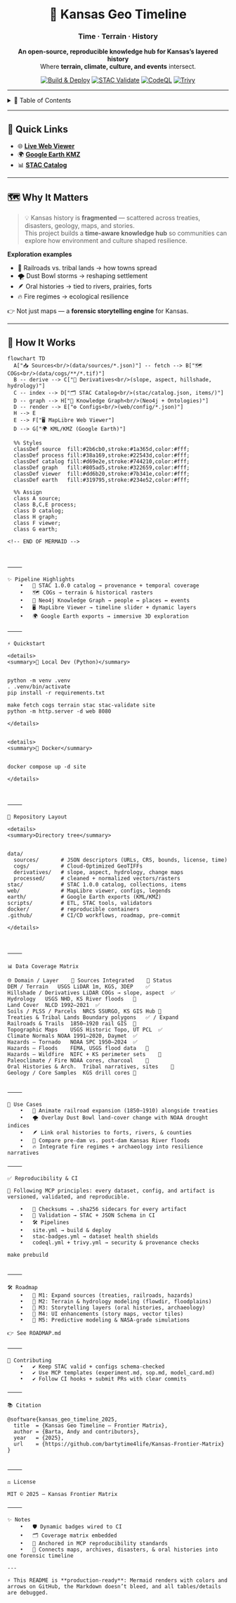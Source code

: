 <div align="center">

# 🌾 Kansas Geo Timeline  
### **Time · Terrain · History**

**An open-source, reproducible knowledge hub for Kansas’s layered history**  
Where **terrain, climate, culture, and events** intersect.

[![Build & Deploy](https://github.com/bartytime4life/Kansas-Frontier-Matrix/actions/workflows/site.yml/badge.svg)](https://github.com/bartytime4life/Kansas-Frontier-Matrix/actions/workflows/site.yml)
[![STAC Validate](https://github.com/bartytime4life/Kansas-Frontier-Matrix/actions/workflows/stac-badges.yml/badge.svg)](https://github.com/bartytime4life/Kansas-Frontier-Matrix/actions/workflows/stac-badges.yml)
[![CodeQL](https://github.com/bartytime4life/Kansas-Frontier-Matrix/actions/workflows/codeql.yml/badge.svg)](https://github.com/bartytime4life/Kansas-Frontier-Matrix/actions/workflows/codeql.yml)
[![Trivy](https://github.com/bartytime4life/Kansas-Frontier-Matrix/actions/workflows/trivy.yml/badge.svg)](https://github.com/bartytime4life/Kansas-Frontier-Matrix/actions/workflows/trivy.yml)

</div>

---

<details>
<summary>📑 Table of Contents</summary>

- [🚀 Quick Links](#-quick-links)  
- [🗺 Why It Matters](#-why-it-matters)  
- [🔧 How It Works](#-how-it-works)  
- [✨ Pipeline Highlights](#-pipeline-highlights)  
- [⚡ Quickstart](#-quickstart)  
- [📂 Repository Layout](#-repository-layout)  
- [📊 Data Coverage Matrix](#-data-coverage-matrix)  
- [🎯 Use Cases](#-use-cases)  
- [✅ Reproducibility & CI](#-reproducibility--ci)  
- [🛠 Roadmap](#-roadmap)  
- [🤝 Contributing](#-contributing)  
- [📚 Citation](#-citation)  
- [⚖️ License](#-license)  
- [✨ Notes](#-notes)  

</details>

---

## 🚀 Quick Links

- 🌐 **[Live Web Viewer](#)**  
- 🌍 **[Google Earth KMZ](#)**  
- 📊 **[STAC Catalog](stac/catalog.json)**  

---

## 🗺 Why It Matters
> 💡 Kansas history is **fragmented** — scattered across treaties, disasters, geology, maps, and stories.  
> This project builds a **time-aware knowledge hub** so communities can explore how environment and culture shaped resilience.

**Exploration examples**
- 🚂 Railroads vs. tribal lands → how towns spread  
- 🌪 Dust Bowl storms → reshaping settlement  
- 🪶 Oral histories → tied to rivers, prairies, forts  
- 🔥 Fire regimes → ecological resilience  

👉 Not just maps — a **forensic storytelling engine** for Kansas.

---

## 🔧 How It Works

```mermaid
flowchart TD
  A["📥 Sources<br/>(data/sources/*.json)"] -- fetch --> B["🗺️ COGs<br/>(data/cogs/**/*.tif)"]
  B -- derive --> C["📐 Derivatives<br/>(slope, aspect, hillshade, hydrology)"]
  C -- index --> D["🗂️ STAC Catalog<br/>(stac/catalog.json, items/)"]
  D -- graph --> H["🧩 Knowledge Graph<br/>(Neo4j + Ontologies)"]
  D -- render --> E["⚙️ Configs<br/>(web/config/*.json)"]
  H --> E
  E --> F["🖥️ MapLibre Web Viewer"]
  D --> G["🌍 KML/KMZ (Google Earth)"]

  %% Styles
  classDef source  fill:#2b6cb0,stroke:#1a365d,color:#fff;
  classDef process fill:#38a169,stroke:#22543d,color:#fff;
  classDef catalog fill:#d69e2e,stroke:#744210,color:#fff;
  classDef graph   fill:#805ad5,stroke:#322659,color:#fff;
  classDef viewer  fill:#dd6b20,stroke:#7b341e,color:#fff;
  classDef earth   fill:#319795,stroke:#234e52,color:#fff;

  %% Assign
  class A source;
  class B,C,E process;
  class D catalog;
  class H graph;
  class F viewer;
  class G earth;

<!-- END OF MERMAID -->



⸻

✨ Pipeline Highlights
	•	📂 STAC 1.0.0 catalog → provenance + temporal coverage
	•	🗺️ COGs → terrain & historical rasters
	•	🧩 Neo4j Knowledge Graph → people ↔ places ↔ events
	•	🖥️ MapLibre Viewer → timeline slider + dynamic layers
	•	🌍 Google Earth exports → immersive 3D exploration

⸻

⚡ Quickstart

<details>
<summary>🐍 Local Dev (Python)</summary>


python -m venv .venv
. .venv/bin/activate
pip install -r requirements.txt

make fetch cogs terrain stac stac-validate site
python -m http.server -d web 8080

</details>


<details>
<summary>🐳 Docker</summary>


docker compose up -d site

</details>



⸻

📂 Repository Layout

<details>
<summary>Directory tree</summary>


data/
  sources/       # JSON descriptors (URLs, CRS, bounds, license, time)
  cogs/          # Cloud-Optimized GeoTIFFs
  derivatives/   # slope, aspect, hydrology, change maps
  processed/     # cleaned + normalized vectors/rasters
stac/            # STAC 1.0.0 catalog, collections, items
web/             # MapLibre viewer, configs, legends
earth/           # Google Earth exports (KML/KMZ)
scripts/         # ETL, STAC tools, validators
docker/          # reproducible containers
.github/         # CI/CD workflows, roadmap, pre-commit

</details>



⸻

📊 Data Coverage Matrix

🌐 Domain / Layer	🔗 Sources Integrated	📌 Status
DEM / Terrain	USGS LiDAR 1m, KGS, 3DEP	✅
Hillshade / Derivatives	LiDAR COGs → slope, aspect	✅
Hydrology	USGS NHD, KS River floods	🚧
Land Cover	NLCD 1992–2021	✅
Soils / PLSS / Parcels	NRCS SSURGO, KS GIS Hub	🚧
Treaties & Tribal Lands	Boundary polygons	✅ / Expand
Railroads & Trails	1850–1920 rail GIS	🚧
Topographic Maps	USGS Historic Topo, UT PCL	✅
Climate Normals	NOAA 1991–2020, Daymet	✅
Hazards — Tornado	NOAA SPC 1950–2024	✅
Hazards — Floods	FEMA, USGS flood data	🚧
Hazards — Wildfire	NIFC + KS perimeter sets	🚧
Paleoclimate / Fire	NOAA cores, charcoal	🚧
Oral Histories & Arch.	Tribal narratives, sites	🚧
Geology / Core Samples	KGS drill cores	🚧


⸻

🎯 Use Cases
	•	🚂 Animate railroad expansion (1850–1910) alongside treaties
	•	🌪 Overlay Dust Bowl land-cover change with NOAA drought indices
	•	🪶 Link oral histories to forts, rivers, & counties
	•	🌊 Compare pre-dam vs. post-dam Kansas River floods
	•	🔥 Integrate fire regimes + archaeology into resilience narratives

⸻

✅ Reproducibility & CI

🧪 Following MCP principles: every dataset, config, and artifact is versioned, validated, and reproducible.

	•	🔐 Checksums → .sha256 sidecars for every artifact
	•	📏 Validation → STAC + JSON Schema in CI
	•	🛠 Pipelines
	•	site.yml → build & deploy
	•	stac-badges.yml → dataset health shields
	•	codeql.yml + trivy.yml → security & provenance checks

make prebuild


⸻

🛠 Roadmap
	•	📌 M1: Expand sources (treaties, railroads, hazards)
	•	📌 M2: Terrain & hydrology modeling (flowdir, floodplains)
	•	📌 M3: Storytelling layers (oral histories, archaeology)
	•	📌 M4: UI enhancements (story maps, vector tiles)
	•	📌 M5: Predictive modeling & NASA-grade simulations

👉 See ROADMAP.md

⸻

🤝 Contributing
	•	✔️ Keep STAC valid + configs schema-checked
	•	✔️ Use MCP templates (experiment.md, sop.md, model_card.md)
	•	✔️ Follow CI hooks + submit PRs with clear commits

⸻

📚 Citation

@software{kansas_geo_timeline_2025,
  title  = {Kansas Geo Timeline — Frontier Matrix},
  author = {Barta, Andy and contributors},
  year   = {2025},
  url    = {https://github.com/bartytime4life/Kansas-Frontier-Matrix}
}


⸻

⚖️ License

MIT © 2025 — Kansas Frontier Matrix

⸻

✨ Notes
	•	🛡 Dynamic badges wired to CI
	•	🗂 Coverage matrix embedded
	•	📜 Anchored in MCP reproducibility standards
	•	🔗 Connects maps, archives, disasters, & oral histories into one forensic timeline

---

⚡ This README is **production-ready**: Mermaid renders with colors and arrows on GitHub, the Markdown doesn’t bleed, and all tables/details are debugged.  
